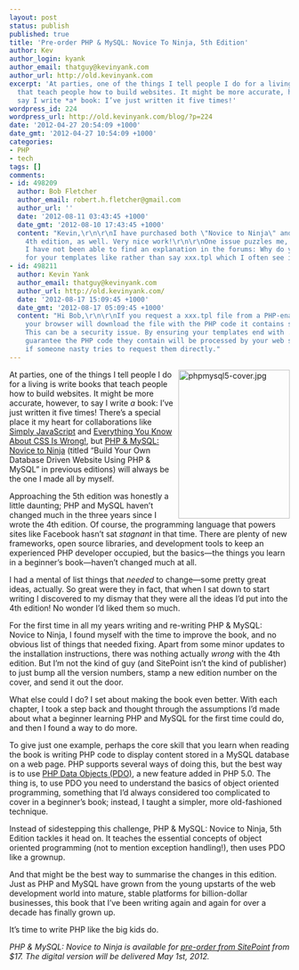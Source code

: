 ```yaml
---
layout: post
status: publish
published: true
title: 'Pre-order PHP & MySQL: Novice To Ninja, 5th Edition'
author: Kev
author_login: kyank
author_email: thatguy@kevinyank.com
author_url: http://old.kevinyank.com
excerpt: 'At parties, one of the things I tell people I do for a living is write books
  that teach people how to build websites. It might be more accurate, however, to
  say I write *a* book: I’ve just written it five times!'
wordpress_id: 224
wordpress_url: http://old.kevinyank.com/blog/?p=224
date: '2012-04-27 20:54:09 +1000'
date_gmt: '2012-04-27 10:54:09 +1000'
categories:
- PHP
- tech
tags: []
comments:
- id: 498209
  author: Bob Fletcher
  author_email: robert.h.fletcher@gmail.com
  author_url: ''
  date: '2012-08-11 03:43:45 +1000'
  date_gmt: '2012-08-10 17:43:45 +1000'
  content: "Kevin,\r\n\r\nI have purchased both \"Novice to Ninja\" and the earlier
    4th edition, as well. Very nice work!\r\n\r\nOne issue puzzles me, however; and
    I have not been able to find an explanation in the forums: Why do you use  xxx.html.php
    for your templates like rather than say xxx.tpl which I often see in other code?\r\n\r\nThanks,\r\nBob"
- id: 498211
  author: Kevin Yank
  author_email: thatguy@kevinyank.com
  author_url: http://old.kevinyank.com/
  date: '2012-08-17 15:09:45 +1000'
  date_gmt: '2012-08-17 05:09:45 +1000'
  content: "Hi Bob,\r\n\r\nIf you request a xxx.tpl file from a PHP-enabled web server,
    your browser will download the file with the PHP code it contains still visible.
    This can be a security issue. By ensuring your templates end with .php, you can
    guarantee the PHP code they contain will be processed by your web server even
    if someone nasty tries to request them directly."
---
```

<p><a href="http://www.sitepoint.com/books/phpmysql5/"><img src="http://old.kevinyank.com/blog/wp-content/uploads/2012/04/phpmysql5-cover.jpg" alt="phpmysql5-cover.jpg" title="phpmysql5-cover.jpg" border="0" width="200" height="267" style="float:right;" /></a></p>
<p>At parties, one of the things I tell people I do for a living is write books that teach people how to build websites. It might be more accurate, however, to say I write <em>a</em> book: I’ve just written it five times! There’s a special place it my heart for collaborations like <a href="http://www.sitepoint.com/books/javascript1">Simply JavaScript</a> and <a href="http://www.sitepoint.com/books/csswrong1">Everything You Know About CSS Is Wrong!</a>, but <a href="http://www.sitepoint.com/books/phpmysql5/">PHP &amp; MySQL: Novice to Ninja</a> (titled “Build Your Own Database Driven Website Using PHP &amp; MySQL” in previous editions) will always be the one I made all by myself.</p>
<p>Approaching the 5th edition was honestly a little daunting; PHP and MySQL haven’t changed much in the three years since I wrote the 4th edition. Of course, the programming language that powers sites like Facebook hasn’t sat <em>stagnant</em> in that time. There are plenty of new frameworks, open source libraries, and development tools to keep an experienced PHP developer occupied, but the basics—the things you learn in a beginner’s book—haven’t changed much at all.</p>
<p>I had a mental of list things that <em>needed</em> to change—some pretty great ideas, actually. So great were they in fact, that when I sat down to start writing I discovered to my dismay that they were all the ideas I’d put into the 4th edition! No wonder I’d liked them so much.</p>
<p>For the first time in all my years writing and re-writing PHP &amp; MySQL: Novice to Ninja, I found myself with the time to improve the book, and no obvious list of things that needed fixing. Apart from some minor updates to the installation instructions, there was nothing actually <em>wrong</em> with the 4th edition. But I’m not the kind of guy (and SitePoint isn’t the kind of publisher) to just bump all the version numbers, stamp a new edition number on the cover, and send it out the door.</p>
<p>What else could I do? I set about making the book even better. With each chapter, I took a step back and thought through the assumptions I’d made about what a beginner learning PHP and MySQL for the first time could do, and then I found a way to do more.</p>
<p>To give just one example, perhaps the core skill that you learn when reading the book is writing PHP code to display content stored in a MySQL database on a web page. PHP supports several ways of doing this, but the best way is to use <a href="http://php.net/manual/en/book.pdo.php">PHP Data Objects (PDO)</a>, a new feature added in PHP 5.0. The thing is, to use PDO you need to understand the basics of object oriented programming, something that I’d always considered too complicated to cover in a beginner’s book; instead, I taught a simpler, more old-fashioned technique.</p>
<p>Instead of sidestepping this challenge, PHP &amp; MySQL: Novice to Ninja, 5th Edition tackles it head on. It teaches the essential concepts of object oriented programming (not to mention exception handling!), then uses PDO like a grownup.</p>
<p>And that might be the best way to summarise the changes in this edition. Just as PHP and MySQL have grown from the young upstarts of the web development world into mature, stable platforms for billion-dollar businesses, this book that I’ve been writing again and again for over a decade has finally grown up.</p>
<p>It’s time to write PHP like the big kids do.</p>
<p><em>PHP &amp; MySQL: Novice to Ninja is available for <a href="http://www.sitepoint.com/sneak-peek-of-kevin-yanks-new-php-mysql-book/#pre-order">pre-order from SitePoint</a> from $17. The digital version will be delivered May 1st, 2012.</em></p>
